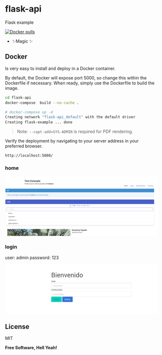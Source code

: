 # flask-api
Flask example 

 [![Docker pulls](https://img.shields.io/docker/pulls/poswark/flask-api?style=for-the-badge)](https://hub.docker.com/r/poswark/flask-api)


- ✨Magic ✨

## Docker

Is very easy to install and deploy in a Docker container.

By default, the Docker will expose port 5000, so change this within the
Dockerfile if necessary. When ready, simply use the Dockerfile to
build the image.

```sh
cd flask-api
docker-compose  build --no-cache .
```

```sh
# docker-compose up -d
Creating network "flask-api_default" with the default driver
Creating flask-example ... done
```

> Note: `--capt-add=SYS-ADMIN` is required for PDF rendering.

Verify the deployment by navigating to your server address in
your preferred browser.

```sh
http://localhost:5000/
```

### home 
![Image text](images/home.png)

### login
user: admin
password: 123

![Image text](images/login.png)
## License

MIT

**Free Software, Hell Yeah!**
